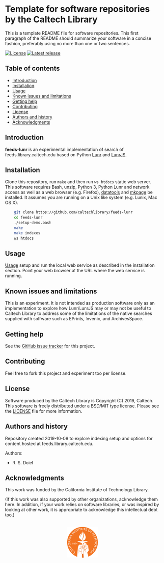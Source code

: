 Template for software repositories by the Caltech Library
=====================================================

This is a template README file for software repositories.  This first paragraph of the README should summarize your software in a concise fashion, preferably using no more than one or two sentences.

[![License](https://img.shields.io/badge/License-BSD%203--Clause-blue.svg?style=flat-square)](https://choosealicense.com/licenses/bsd-3-clause)
[![Latest release](https://img.shields.io/badge/Latest_release-1.1.0-b44e88.svg?style=flat-square)](http://shields.io)


Table of contents
-----------------

* [Introduction](#introduction)
* [Installation](#installation)
* [Usage](#usage)
* [Known issues and limitations](#known-issues-and-limitations)
* [Getting help](#getting-help)
* [Contributing](#contributing)
* [License](#license)
* [Authors and history](#authors-and-history)
* [Acknowledgments](#authors-and-acknowledgments)


Introduction
------------

__feeds-lunr__ is an experimental implementation of search of feeds.library.caltech.edu based on Python [Lunr]() and [LunrJS]().  


Installation
------------

Clone this repository, run `make` and then run `ws htdocs` static web server. This software requires Bash, unzip, Python 3, Python Lunr and network access as well as a web browser (e.g. Firefox), [datatools](https://github.com/caltechlibrary/datatools/) and [mkpage](https://github.com/caltechlibrary/mkpage/) be installed. It assumes you are running on a Unix like system (e.g. Lunix, Mac OS X).


```bash
    git clone https://github.com/caltechlibrary/feeds-lunr
    cd feeds-lunr
    ./setup-demo.bash
    make
    make indexes
    ws htdocs
```


Usage
-----

[Usage](#usage) setup and run the local web service as described in the installation section. Point your web browser at the URL where the web service is running.


Known issues and limitations
----------------------------

This is an experiment. It is not intended as production software only as an implementation to explore how Lunr/LunrJS may or may not be useful to Caltech Library to address some of the limitations of the native searches supplied with solfware such as EPrints, Invenio, and ArchivesSpace.


Getting help
------------

See the [GitHub issue tracker](https://github.com/caltechlibrary/feeds-lunr/issues/) for this project.


Contributing
------------

Feel free to fork this project and experiment too per license.


License
-------

Software produced by the Caltech Library is Copyright (C) 2019, Caltech.  This software is freely distributed under a BSD/MIT type license.  Please see the [LICENSE](LICENSE) file for more information.


Authors and history
---------------------------

Repository created 2019-10-08 to explore indexing setup and options for content hosted at feeds.library.caltech.edu.

Authors:

+ R. S. Doiel


Acknowledgments
---------------

This work was funded by the California Institute of Technology Library.

(If this work was also supported by other organizations, acknowledge them here.  In addition, if your work relies on software libraries, or was inspired by looking at other work, it is appropriate to acknowledge this intellectual debt too.)

<div align="center">
  <br>
  <a href="https://www.caltech.edu">
    <img width="100" height="100" src=".graphics/caltech-round.svg">
  </a>
</div>
